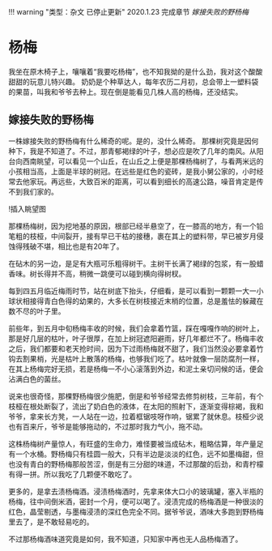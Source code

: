 !!! warning "类型：杂文 已停止更新"
    2020.1.23 完成章节 *嫁接失败的野杨梅*

# 杨梅

我坐在原木椅子上，嚷嚷着“我要吃杨梅”，也不知我拗的是什么劲，我对这个酸酸甜甜的玩意儿特兴趣。
奶奶是个种草达人，每年农历二月初，总会带上一塑料袋的果苗，叫我和爷爷去种上。现在倒是能看见几株人高的杨梅，还没结实。

## 嫁接失败的野杨梅

一株嫁接失败的野杨梅有什么稀奇的呢。是的，没什么稀奇。
那棵树究竟是因何种下，我是不知道了。不过，那青郁褐绿的叶子，想必应是吹了几年的南风。从阳台向西南眺望，可以看见一个山丘，在山丘之上便是那棵杨梅树了，与看两米远的小孩相当高，上面是半球的树冠。在远些是红色的瓷砖，是我小舅公家的，小时经常去他家玩。再远些，大致百米的距离，可以看到细长的高速公路，噪音肯定是传不到我们家的。

!插入眺望图

那棵杨梅树，因为挖地基的原因，根部已经半悬空了，在一膝高的地方，有一个铅笔粗的枝桠，中间裂开，接有早已干枯的接穗，裹在其上的塑料带，早已被岁月侵蚀得残破不堪，相比也是有20年了。

在砧木的另一边，是足有大瓶可乐粗得树干。主树干长满了褐绿的包浆，有一股蜡香味。树长得并不高，稍微一跳便可以碰到横向得树杈。

每到四五月临近梅雨时节，站在树底下抬头，仔细看，是可以看到一颗颗一大一小球状相接得青白色得的幼果的，大多长在树枝接近末梢的位置，总是羞怯的躲藏在数不尽的叶子里。

前些年，到五月中旬杨梅丰收的时候，我们会拿着竹篮，踩在嘎嘎作响的树叶上，那是好几层的枯叶，叶子很厚，在加上树冠遮阳避雨，好几年都烂不了。杨梅丰收之后，我们都要和老天抢时间，因为下过雨杨梅就不甜了，我们当然没必要拿着竹钩去割果梢，光是枯叶上散落的杨梅，也够我们吃了。枯叶就像一层防腐剂一样，在其上杨梅完好无损，若是杨梅一不小心滚落到外边，和泥土亲切问候的话，便会沾满白色的菌丝。

说来也很奇怪，那棵野杨梅很少施肥，倒是和爷爷经常去修剪树枝，三年前，有个枝桠在根处断裂了，流出了奶白色的液体，在太阳的照射下，逐渐变得棕褐，我和爷爷，拿来长方凳，一人站在一边，拉着框锯吱呀作响，锯累了就休息。枝桠少说也有百来斤，爷爷是能够拖动的，不过那时我力气小，拖不动。

这株杨梅树产量惊人，有旺盛的生命力，难怪要被当成砧木，粗略估算，年产量足有一个水桶。野杨梅只有桂圆一般大，只有半边是淡淡的红色，远不如墨梅甜，但也没有青白的野杨梅那般苦涩，倒是有三分甜的味道，不过那酸的后劲，和青柠檬有得一拼。所以我吃了几颗便不敢吃了。

更多的，是拿去渍杨梅酒。浸渍杨梅酒时，先拿来体大口小的玻璃罐，塞入半瓶的杨梅，往中间倒米酒，密封一个月，便可以喝了。浸渍完成的杨梅酒是一种很淡的红色，晶莹剔透，与墨梅浸渍的深红色完全不同。据爷爷说，酒味大多跑到野杨梅里去了，是不敢轻易吃的。

不过那杨梅酒味道究竟是如何，我不知道，只知家中再也无人品杨梅酒了。